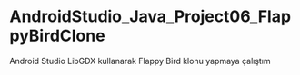 # AndroidStudio_Java_Project06_FlappyBirdClone
 Android Studio LibGDX kullanarak Flappy Bird klonu yapmaya çalıştım
